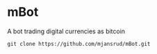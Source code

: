 # mBot
A bot trading digital currencies as bitcoin 
 

```
git clone https://github.com/mjansrud/mBot.git 
```
